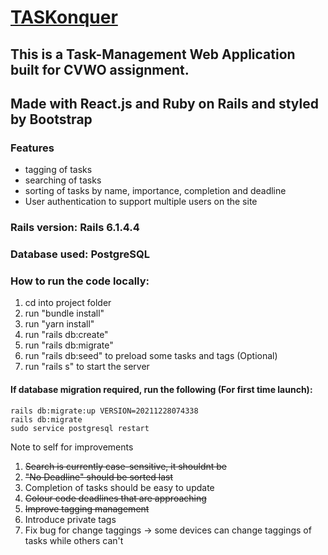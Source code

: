 # [TASKonquer](https://taskonquer-app.herokuapp.com/)
## This is a Task-Management Web Application built for CVWO assignment.

## Made with React.js and Ruby on Rails and styled by Bootstrap

### Features
- tagging of tasks
- searching of tasks
- sorting of tasks by name, importance, completion and deadline
- User authentication to support multiple users on the site

### Rails version: Rails 6.1.4.4

### Database used: PostgreSQL

### How to run the code locally:
1) cd into project folder
2) run "bundle install"
3) run "yarn install"
4) run "rails db:create"
5) run "rails db:migrate"
6) run "rails db:seed" to preload some tasks and tags (Optional)
7) run "rails s" to start the server

#### If database migration required, run the following (For first time launch):
```
rails db:migrate:up VERSION=20211228074338
rails db:migrate
sudo service postgresql restart
```

Note to self for improvements
1) <del>Search is currently case-sensitive, it shouldnt be</del>
2) <del>"No Deadline" should be sorted last</del>
3) Completion of tasks should be easy to update
4) <del>Colour code deadlines that are approaching</del>
5) <del>Improve tagging management</del>
6) Introduce private tags
7) Fix bug for change taggings -> some devices can change taggings of tasks while others can't
